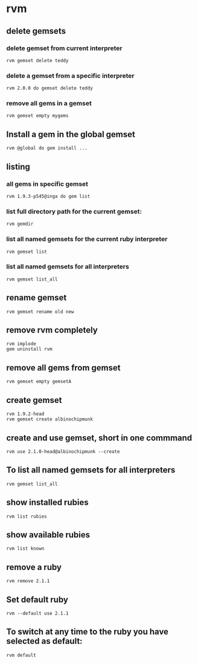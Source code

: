 # rvm

## delete gemsets

### delete gemset from current interpreter

    rvm gemset delete teddy

### delete a gemset from a specific interpreter

    rvm 2.0.0 do gemset delete teddy

### remove all gems in a gemset

    rvm gemset empty mygems

## Install a gem in the global gemset

    rvm @global do gem install ...

## listing

### all gems in specific gemset

    rvm 1.9.3-p545@inga do gem list

### list full directory path for the current gemset:

    rvm gemdir

### list all named gemsets for the current ruby interpreter

    rvm gemset list

### list all named gemsets for all interpreters

    rvm gemset list_all

## rename gemset

    rvm gemset rename old new

## remove rvm completely

    rvm implode
    gem uninstall rvm

## remove all gems from gemset

    rvm gemset empty gemsetA

## create gemset

    rvm 1.9.2-head
    rvm gemset create albinochipmunk

## create and use gemset, short in one commmand

    rvm use 2.1.0-head@albinochipmunk --create

## To list all named gemsets for all interpreters

    rvm gemset list_all

## show installed rubies

    rvm list rubies

## show available rubies

    rvm list known

## remove a ruby

    rvm remove 2.1.1

## Set default ruby

    rvm --default use 2.1.1

## To switch at any time to the ruby you have selected as default:

    rvm default
